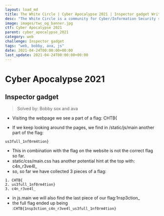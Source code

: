 ```yaml
---
layout: load_md
title: The White Circle | Cyber Apocalypse 2021 | Inspector gadget Writeup
desc: "The White Circle is a community for Cyber/Information Security students, enthusiasts and professionals. You can discuss anything related to Security, share your knowledge with others, get help when you need it and proceed further in your journey with amazing people from all over the world."
image: images/twc_og_banner.jpg
ctf: Cyber Apocalypse 2021
parent: cyber_apocalypse_2021
category: web
challenge: Inspector gadget
tags: "web, bobby, ava, js"
date: 2021-04-24T00:00:00+00:00
last_update: 2021-04-24T00:00:00+00:00
---
```


<h1 class="heading card-title white-text">Cyber Apocalypse 2021</h1>

## Inspector gadget

> Solved by: Bobby sox and ava

* Visiting the webpage we see a part of a flag: CHTB{

* If we keep looking around the pages, we find in /static/js/main another part of the flag:

```
us3full_1nf0rm4tion}
```

* This in combination with the flag on the website is not the correct flag so far.
* static/css/main.css has another potential hint at the top with: c4n_r3ve4l_ 
* so, so far we have collected 3 pieces of a flag:

```
1. CHTB{
2. us3full_1nf0rm4tion}
3. c4n_r3ve4l_ 
```

* in js.main we will also find the last piece of our flag:1nsp3ction_
* the full flag ended up being :`CHTB{1nsp3ction_c4n_r3ve4l_us3full_1nf0rm4tion}`

